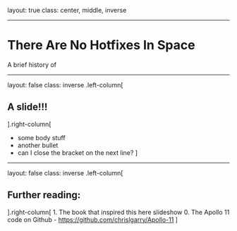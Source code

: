 layout: true 
class: center, middle, inverse

---

# There Are No Hotfixes In Space

A brief history of 

---
layout: false
class: inverse
.left-column[
## A slide!!!

].right-column[
- some body stuff
- another bullet
- can I close the bracket on the next line?
]

---
layout: false
class: inverse
.left-column[
## Further reading:

].right-column[
	1. The book that inspired this here slideshow
	0. The Apollo 11 code on Github
	   - https://github.com/chrislgarry/Apollo-11
]

